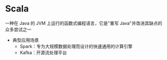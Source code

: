#   Scala

一种在 Java 的 JVM 上运行的函数式编程语言，它是"重写 Java"并改进其缺点的众多尝试之一

-   典型应用场景
    -   Spark：专为大规模数据处理而设计的快速通用的计算引擎
    -   Kafka：开源流处理平台



